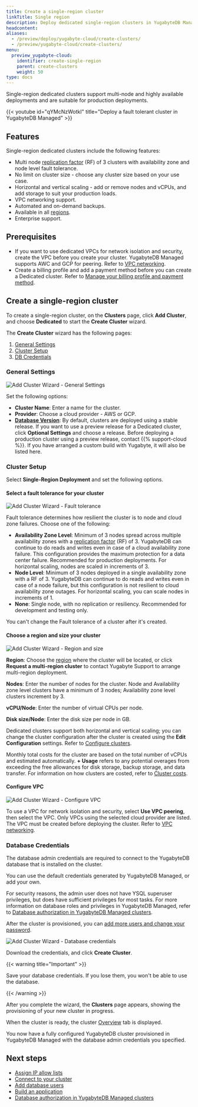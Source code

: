 ```yaml
---
title: Create a single-region cluster
linkTitle: Single region
description: Deploy dedicated single-region clusters in YugabyteDB Managed.
headcontent:
aliases:
  - /preview/deploy/yugabyte-cloud/create-clusters/
  - /preview/yugabyte-cloud/create-clusters/
menu:
  preview_yugabyte-cloud:
    identifier: create-single-region
    parent: create-clusters
    weight: 50
type: docs
---
```


Single-region dedicated clusters support multi-node and highly available deployments and are suitable for production deployments.

{{< youtube id="qYMcNzWotkI" title="Deploy a fault tolerant cluster in YugabyteDB Managed" >}}

## Features

Single-region dedicated clusters include the following features:

- Multi node [replication factor](../../../../architecture/docdb-replication/replication/) (RF) of 3 clusters with availability zone and node level fault tolerance.
- No limit on cluster size - choose any cluster size based on your use case.
- Horizontal and vertical scaling - add or remove nodes and vCPUs, and add storage to suit your production loads.
- VPC networking support.
- Automated and on-demand backups.
- Available in all [regions](../../../release-notes#cloud-provider-regions).
- Enterprise support.

## Prerequisites

- If you want to use dedicated VPCs for network isolation and security, create the VPC before you create your cluster. YugabyteDB Managed supports AWC and GCP for peering. Refer to [VPC networking](../../cloud-vpcs/).
- Create a billing profile and add a payment method before you can create a Dedicated cluster. Refer to [Manage your billing profile and payment method](../../../cloud-admin/cloud-billing-profile/).

## Create a single-region cluster

To create a single-region cluster, on the **Clusters** page, click **Add Cluster**, and choose **Dedicated** to start the **Create Cluster** wizard.

The **Create Cluster** wizard has the following pages:

1. [General Settings](#general-settings)
1. [Cluster Setup](#cluster-setup)
1. [DB Credentials](#database-credentials)

### General Settings

![Add Cluster Wizard - General Settings](/images/yb-cloud/cloud-addcluster-free2.png)

Set the following options:

- **Cluster Name**: Enter a name for the cluster.
- **Provider**: Choose a cloud provider - AWS or GCP.
- **[Database Version](../../../../faq/yugabytedb-managed-faq/#what-version-of-yugabytedb-does-my-cluster-run-on)**: By default, clusters are deployed using a stable release. If you want to use a preview release for a Dedicated cluster, click **Optional Settings** and choose a release. Before deploying a production cluster using a preview release, contact {{% support-cloud %}}. If you have arranged a custom build with Yugabyte, it will also be listed here.

### Cluster Setup

Select **Single-Region Deployment** and set the following options.

#### Select a fault tolerance for your cluster

![Add Cluster Wizard - Fault tolerance](/images/yb-cloud/cloud-addcluster-paid3.1.png)

Fault tolerance determines how resilient the cluster is to node and cloud zone failures. Choose one of the following:

- **Availability Zone Level**: Minimum of 3 nodes spread across multiple availability zones with a [replication factor](../../../../architecture/docdb-replication/replication/) (RF) of 3. YugabyteDB can continue to do reads and writes even in case of a cloud availability zone failure. This configuration provides the maximum protection for a data center failure. Recommended for production deployments. For horizontal scaling, nodes are scaled in increments of 3.
- **Node Level**: Minimum of 3 nodes deployed in a single availability zone with a RF of 3. YugabyteDB can continue to do reads and writes even in case of a node failure, but this configuration is not resilient to cloud availability zone outages. For horizontal scaling, you can scale nodes in increments of 1.
- **None**: Single node, with no replication or resiliency. Recommended for development and testing only.

You can't change the Fault tolerance of a cluster after it's created.

#### Choose a region and size your cluster

![Add Cluster Wizard - Region and size](/images/yb-cloud/cloud-addcluster-paid3.2.png)

**Region**: Choose the [region](../../../release-notes#cloud-provider-regions) where the cluster will be located, or click **Request a multi-region cluster** to contact Yugabyte Support to arrange multi-region deployment.

**Nodes**: Enter the number of nodes for the cluster. Node and Availability zone level clusters have a minimum of 3 nodes; Availability zone level clusters increment by 3.

**vCPU/Node**: Enter the number of virtual CPUs per node.

**Disk size/Node**: Enter the disk size per node in GB.

Dedicated clusters support both horizontal and vertical scaling; you can change the cluster configuration after the cluster is created using the **Edit Configuration** settings. Refer to [Configure clusters](../../../cloud-clusters/configure-clusters#infrastructure).

Monthly total costs for the cluster are based on the total number of vCPUs and estimated automatically. **+ Usage** refers to any potential overages from exceeding the free allowances for disk storage, backup storage, and data transfer. For information on how clusters are costed, refer to [Cluster costs](../../../cloud-admin/cloud-billing-costs/).

#### Configure VPC

![Add Cluster Wizard - Configure VPC](/images/yb-cloud/cloud-addcluster-paid3.3.png)

To use a VPC for network isolation and security, select **Use VPC peering**, then select the VPC. Only VPCs using the selected cloud provider are listed. The VPC must be created before deploying the cluster. Refer to [VPC networking](../../cloud-vpcs/).

### Database Credentials

The database admin credentials are required to connect to the YugabyteDB database that is installed on the cluster.

You can use the default credentials generated by YugabyteDB Managed, or add your own.

For security reasons, the admin user does not have YSQL superuser privileges, but does have sufficient privileges for most tasks. For more information on database roles and privileges in YugabyteDB Managed, refer to [Database authorization in YugabyteDB Managed clusters](../../../cloud-secure-clusters/cloud-users/).

After the cluster is provisioned, you can [add more users and change your password](../../../cloud-secure-clusters/add-users/).

![Add Cluster Wizard - Database credentials](/images/yb-cloud/cloud-addcluster-admin.png)

Download the credentials, and click **Create Cluster**.

{{< warning title="Important" >}}

Save your database credentials. If you lose them, you won't be able to use the database.

{{< /warning >}}

After you complete the wizard, the **Clusters** page appears, showing the provisioning of your new cluster in progress.

When the cluster is ready, the cluster [Overview](../../../cloud-monitor/overview/) tab is displayed.

You now have a fully configured YugabyteDB cluster provisioned in YugabyteDB Managed with the database admin credentials you specified.

## Next steps

- [Assign IP allow lists](../../../cloud-secure-clusters/add-connections/)
- [Connect to your cluster](../../../cloud-connect/)
- [Add database users](../../../cloud-secure-clusters/add-users/)
- [Build an application](../../../../develop/build-apps/)
- [Database authorization in YugabyteDB Managed clusters](../../../cloud-secure-clusters/cloud-users/)
